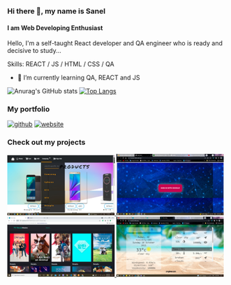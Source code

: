 
### Hi there 👋, my name is Sanel
#### I am Web Developing Enthusiast
Hello,  I'm a self-taught React developer and QA engineer who is ready and decisive to study...

Skills:  REACT / JS / HTML / CSS / QA

- 🌱 I’m currently learning QA, REACT and JS 
                           
![Anurag's GitHub stats](https://github-readme-stats.vercel.app/api?username=Sanelsss&hide=contribs,prs)
[![Top Langs](https://github-readme-stats.vercel.app/api/top-langs/?username=Sanelsss&layout=compact)](https://github.com/anuraghazra/github-readme-stats)

### My portfolio

[<img src='https://cdn.jsdelivr.net/npm/simple-icons@3.0.1/icons/github.svg' alt='github' height='40'>](https://github.com/Sanelsss)  [<img src='https://cdn.jsdelivr.net/npm/simple-icons@3.0.1/icons/icloud.svg' alt='website' height='40'>](https://sanel.netlify.app/)  
### Check out my projects
<div>
  <a href="https://github.com/Sanelsss/storecetiri">
  <img src="store1.jpg" width="246" />
</a>                              
  <a href="https://github.com/Sanelsss/simple-chat-app">
  <img src="tri.png" width="246" />
</a>   
  <a href="https://github.com/Sanelsss/TBDB-Movies-and-TV-Shows-App">
  <img src="movie.png" width="246" />
</a>   
  <a href="https://github.com/Sanelsss/weather">
  <img src="vrijeme2.png"  width="246" />
</a>                                 
</div>  


